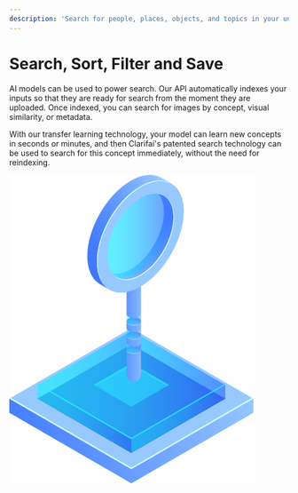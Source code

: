 ```yaml
---
description: 'Search for people, places, objects, and topics in your unstructured data.'
---
```


# Search, Sort, Filter and Save

AI models can be used to power search. Our API automatically indexes your inputs so that they are ready for search from the moment they are uploaded. Once indexed, you can search for images by concept, visual similarity, or metadata.

With our transfer learning technology, your model can learn new concepts in seconds or minutes, and then Clarifai's patented search technology can be used to search for this concept immediately, without the need for reindexing.

![](/img/spacetime.svg)

